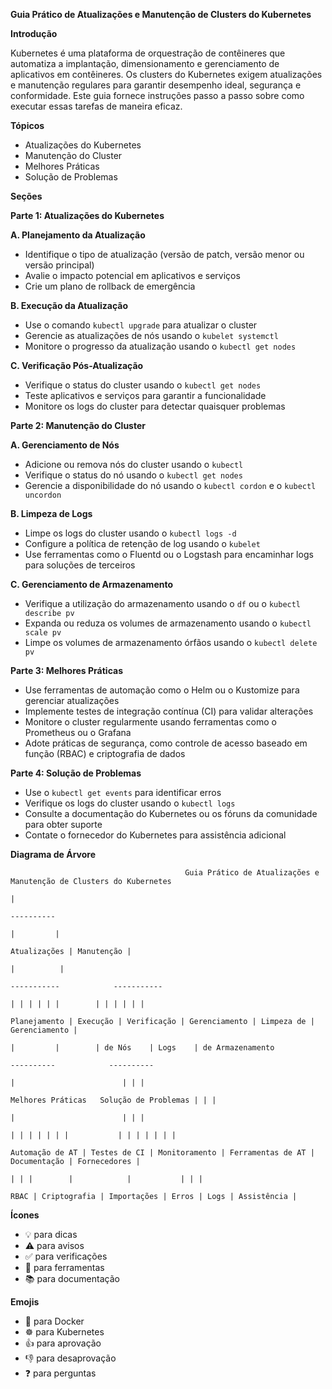 **Guia Prático de Atualizações e Manutenção de Clusters do Kubernetes**

**Introdução**

Kubernetes é uma plataforma de orquestração de contêineres que automatiza a implantação, dimensionamento e gerenciamento de aplicativos em contêineres. Os clusters do Kubernetes exigem atualizações e manutenção regulares para garantir desempenho ideal, segurança e conformidade. Este guia fornece instruções passo a passo sobre como executar essas tarefas de maneira eficaz.

**Tópicos**

* Atualizações do Kubernetes
* Manutenção do Cluster
* Melhores Práticas
* Solução de Problemas

**Seções**

**Parte 1: Atualizações do Kubernetes**

**A. Planejamento da Atualização**

* Identifique o tipo de atualização (versão de patch, versão menor ou versão principal)
* Avalie o impacto potencial em aplicativos e serviços
* Crie um plano de rollback de emergência

**B. Execução da Atualização**

* Use o comando `kubectl upgrade` para atualizar o cluster
* Gerencie as atualizações de nós usando o `kubelet systemctl`
* Monitore o progresso da atualização usando o `kubectl get nodes`

**C. Verificação Pós-Atualização**

* Verifique o status do cluster usando o `kubectl get nodes`
* Teste aplicativos e serviços para garantir a funcionalidade
* Monitore os logs do cluster para detectar quaisquer problemas

**Parte 2: Manutenção do Cluster**

**A. Gerenciamento de Nós**

* Adicione ou remova nós do cluster usando o `kubectl`
* Verifique o status do nó usando o `kubectl get nodes`
* Gerencie a disponibilidade do nó usando o `kubectl cordon` e o `kubectl uncordon`

**B. Limpeza de Logs**

* Limpe os logs do cluster usando o `kubectl logs -d`
* Configure a política de retenção de log usando o `kubelet`
* Use ferramentas como o Fluentd ou o Logstash para encaminhar logs para soluções de terceiros

**C. Gerenciamento de Armazenamento**

* Verifique a utilização do armazenamento usando o `df` ou o `kubectl describe pv`
* Expanda ou reduza os volumes de armazenamento usando o `kubectl scale pv`
* Limpe os volumes de armazenamento órfãos usando o `kubectl delete pv`

**Parte 3: Melhores Práticas**

* Use ferramentas de automação como o Helm ou o Kustomize para gerenciar atualizações
* Implemente testes de integração contínua (CI) para validar alterações
* Monitore o cluster regularmente usando ferramentas como o Prometheus ou o Grafana
* Adote práticas de segurança, como controle de acesso baseado em função (RBAC) e criptografia de dados

**Parte 4: Solução de Problemas**

* Use o `kubectl get events` para identificar erros
* Verifique os logs do cluster usando o `kubectl logs`
* Consulte a documentação do Kubernetes ou os fóruns da comunidade para obter suporte
* Contate o fornecedor do Kubernetes para assistência adicional

**Diagrama de Árvore**

```
                                       Guia Prático de Atualizações e Manutenção de Clusters do Kubernetes
                                                                                                   |
                                                                                                 ----------
                                                                                                 |         |
                                                                                               Atualizações | Manutenção |
                                                                                                          |          |
                                                                                                      -----------            -----------
                                                                                                           | | | | | |        | | | | | |
                                                                                                      Planejamento | Execução | Verificação | Gerenciamento | Limpeza de | Gerenciamento |
                                                                                                               |         |        | de Nós    | Logs    | de Armazenamento
                                                                                                              ----------            ----------
                                                                                                                     |                        | | |
                                                                                                                    Melhores Práticas   Solução de Problemas | | |
                                                                                                                      |                        | | |
                                                                                                                  | | | | | | |           | | | | | | |
                                                                                                              Automação de AT | Testes de CI | Monitoramento | Ferramentas de AT | Documentação | Fornecedores |
                                                                                                                                  | | |        |            |           | | |
                                                                                                                              RBAC | Criptografia | Importações | Erros | Logs | Assistência |
```

**Ícones**

* 💡 para dicas
* ⚠️ para avisos
* ✅ para verificações
* 🔧 para ferramentas
* 📚 para documentação

**Emojis**

* 🐳 para Docker
* ☸️ para Kubernetes
* 👍 para aprovação
* 👎 para desaprovação
* ❓ para perguntas